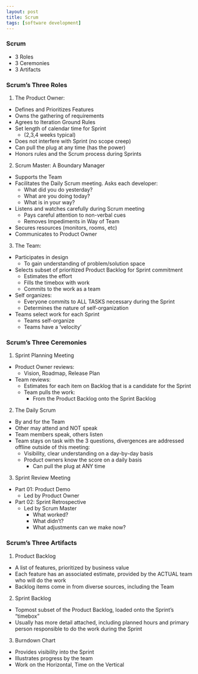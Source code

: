```yaml
---
layout: post
title: Scrum
tags: [software development]
---
```


### Scrum
- 3 Roles
- 3 Ceremonies
- 3 Artifacts

### Scrum’s Three Roles

1. The Product Owner:
  - Defines and Prioritizes Features
  - Owns the gathering of requirements
  - Agrees to Iteration Ground Rules
  - Set length of calendar time for Sprint
    - (2,3,4 weeks typical)
  - Does not interfere with Sprint (no scope creep)
  - Can pull the plug at any time (has the power)
  - Honors rules and the Scrum process during Sprints
2. Scrum Master: A Boundary Manager
  - Supports the Team
  - Facilitates the Daily Scrum meeting. Asks each developer:
    - What did you do yesterday?
    - What are you doing today?
    - What is in your way?
  - Listens and watches carefully during Scrum meeting
    - Pays careful attention to non-verbal cues
    - Removes Impediments in Way of Team
  - Secures resources (monitors, rooms, etc)
  - Communicates to Product Owner
3. The Team:
  - Participates in design
    - To gain understanding of problem/solution space
  - Selects subset of prioritized Product Backlog for Sprint commitment
    - Estimates the effort
    - Fills the timebox with work
    - Commits to the work as a team
  - Self organizes:
    - Everyone commits to ALL TASKS necessary during the Sprint
    - Determines the nature of self-organization
  - Teams select work for each Sprint
    - Teams self-organize
    - Teams have a ‘velocity’

### Scrum’s Three Ceremonies
1. Sprint Planning Meeting
  - Product Owner reviews:
    - Vision, Roadmap, Release Plan
  - Team reviews:
    - Estimates for each item on Backlog that is a candidate for the Sprint
    - Team pulls the work:
      - From the Product Backlog onto the Sprint Backlog
2. The Daily Scrum
  - By and for the Team
  - Other may attend and NOT speak
  - Team members speak, others listen
  - Team stays on task with the 3 questions, divergences are addressed offline outside of this meeting:
    -  Visibility, clear understanding on a day-by-day basis
    - Product owners know the score on a daily basis
      - Can pull the plug at ANY time
3. Sprint Review Meeting
  - Part 01: Product Demo
    - Led by Product Owner
  - Part 02: Sprint Retrospective
    - Led by Scrum Master
      - What worked?
      - What didn’t?
      - What adjustments can we make now?

### Scrum’s Three Artifacts
1. Product Backlog
  - A list of features, prioritized by business value
  - Each feature has an associated estimate, provided by the ACTUAL team who will do the work
  - Backlog items come in from diverse sources, including the Team
2. Sprint Backlog
  - Topmost subset of the Product Backlog, loaded onto the Sprint’s “timebox”
  - Usually has more detail attached, including planned hours and primary person responsible to do the work during the Sprint
3. Burndown Chart
  - Provides visibility into the Sprint
  - Illustrates progress by the team
  - Work on the Horizontal, Time on the Vertical
